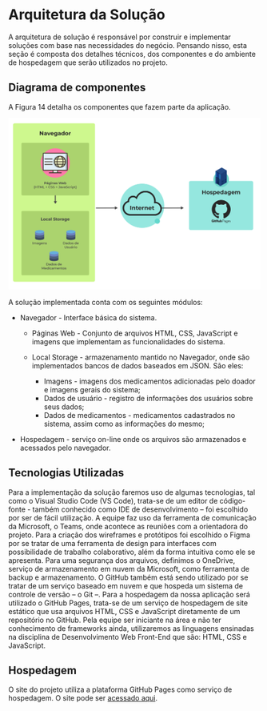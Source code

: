 # Arquitetura da Solução

A arquitetura de solução é responsável por construir e implementar soluções com base nas necessidades do negócio. Pensando nisso, esta seção é composta dos detalhes técnicos, dos componentes e do ambiente de hospedagem que serão utilizados no projeto.

## Diagrama de componentes

A Figura 14 detalha os componentes que fazem parte da aplicação.

![Diagrama de Componentes](img/diagrama-de-componentes.png)

A solução implementada conta com os seguintes módulos:
- Navegador - Interface básica do sistema.
    - Páginas Web - Conjunto de arquivos HTML, CSS, JavaScript e imagens que implementam as funcionalidades do sistema.
    - Local Storage - armazenamento mantido no Navegador, onde são implementados bancos de dados baseados em JSON. São eles:

        - Imagens - imagens dos medicamentos adicionadas pelo doador e imagens gerais do sistema;
        - Dados de usuário - registro de informações dos usuários sobre seus dados;
        - Dados de medicamentos - medicamentos cadastrados no sistema, assim como as informações do mesmo;

- Hospedagem - serviço on-line onde os arquivos são armazenados e acessados pelo navegador.

## Tecnologias Utilizadas

Para a implementação da solução faremos uso de algumas tecnologias, tal como o Visual Studio Code (VS Code), trata-se de um editor de código-fonte - também conhecido como IDE de desenvolvimento – foi escolhido por ser de fácil utilização. A equipe faz uso da ferramenta de comunicação da Microsoft, o Teams, onde acontece as reuniões com a orientadora do projeto.
Para a criação dos wireframes e protótipos foi escolhido o Figma por se tratar de uma ferramenta de design para interfaces com possibilidade de trabalho colaborativo, além da forma intuitiva como ele se apresenta. Para uma segurança dos arquivos, definimos o OneDrive, serviço de armazenamento em nuvem da Microsoft, como ferramenta de backup e armazenamento.
O GitHub também está sendo utilizado por se tratar de um serviço baseado em nuvem e que hospeda um sistema de controle de versão – o Git –. Para a hospedagem da nossa aplicação será utilizado o GitHub Pages, trata-se de um serviço de hospedagem de site estático que usa arquivos HTML, CSS e JavaScript diretamente de um repositório no GitHub.
Pela equipe ser iniciante na área e não ter conhecimento de frameworks ainda, utilizaremos as linguagens ensinadas na disciplina de Desenvolvimento Web Front-End que são: HTML, CSS e JavaScript.

## Hospedagem

O site do projeto utiliza a plataforma GitHub Pages como serviço de hospedagem. O site pode ser [acessado aqui](https://icei-puc-minas-pmv-ads.github.io/REDOM-PET/).